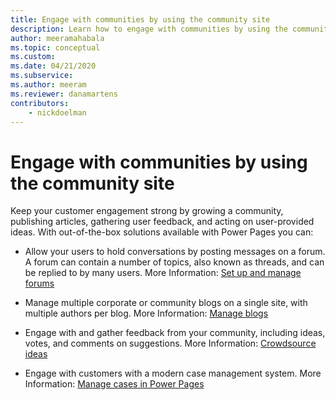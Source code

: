 ```yaml
---
title: Engage with communities by using the community site
description: Learn how to engage with communities by using the community site.
author: meeramahabala
ms.topic: conceptual
ms.custom: 
ms.date: 04/21/2020
ms.subservice: 
ms.author: meeram
ms.reviewer: danamartens
contributors:
    - nickdoelman
---
```


# Engage with communities by using the community site

Keep your customer engagement strong by growing a community, publishing articles, gathering user feedback, and acting on user-provided ideas. With out-of-the-box solutions available with Power Pages you can:

- Allow your users to hold conversations by posting messages on a forum. A forum can contain a number of topics, also known as threads, and can be replied to by many users. More Information: [Set up and manage forums](setup-manage-forums.md)  

- Manage multiple corporate or community blogs on a single site, with multiple authors per blog. More Information: [Manage blogs](manage-blogs.md)  

- Engage with and gather feedback from your community, including ideas, votes, and comments on suggestions. More Information: [Crowdsource ideas](crowdsource-ideas.md)  

- Engage with customers with a modern case management system. More Information: [Manage cases in Power Pages](case-management.md)


